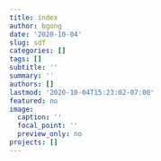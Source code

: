 ```yaml
---
title: index
author: bgong
date: '2020-10-04'
slug: sdf
categories: []
tags: []
subtitle: ''
summary: ''
authors: []
lastmod: '2020-10-04T15:23:02-07:00'
featured: no
image:
  caption: ''
  focal_point: ''
  preview_only: no
projects: []
---
```


